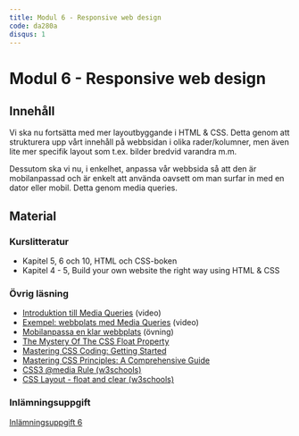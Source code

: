 ```yaml
---
title: Modul 6 - Responsive web design
code: da280a
disqus: 1
---
```


# Modul 6 - Responsive web design

## Innehåll

Vi ska nu fortsätta med mer layoutbyggande i HTML & CSS. Detta genom att strukturera upp vårt innehåll på webbsidan i olika rader/kolumner, men även lite mer specifik layout som t.ex. bilder bredvid varandra m.m.

Dessutom ska vi nu, i enkelhet, anpassa vår webbsida så att den är mobilanpassad och är enkelt att använda oavsett om man surfar in med en dator eller mobil. Detta genom media queries.

## Material

### Kurslitteratur

* Kapitel 5, 6 och 10, HTML och CSS-boken
* Kapitel 4 - 5, Build your own website the right way using HTML & CSS

### Övrig läsning

* [Introduktion till Media Queries](/courses/da280a/material/m6_vid_intro_media_queries.html) (video)
* [Exempel: webbplats med Media Queries](/courses/da280a/material/m6_vid_example_media_queries.html) (video)
* [Mobilanpassa en klar webbplats](/courses/da280a/material/m6_ex_rwd.html) (övning)
* [The Mystery Of The CSS Float Property](https://www.smashingmagazine.com/2009/10/the-mystery-of-css-float-property/)
* [Mastering CSS Coding: Getting Started](https://www.smashingmagazine.com/2009/10/mastering-css-coding-getting-started/)
* [Mastering CSS Principles: A Comprehensive Guide](https://www.smashingmagazine.com/mastering-css-principles-comprehensive-reference-guide/)
* [CSS3 @media Rule (w3schools)](http://www.w3schools.com/cssref/css3_pr_mediaquery.asp)
* [CSS Layout - float and clear (w3schools)](http://www.w3schools.com/css/css_float.asp)

### Inlämningsuppgift

[Inlämningsuppgift 6](/courses/da280a/assignments/uppg6.html)
